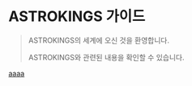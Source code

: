 # ASTROKINGS 가이드

> ASTROKINGS의 세계에 오신 것을 환영합니다.
>
> ASTROKINGS와 관련된 내용을 확인할 수 있습니다.





[aaaa](kor/701regularevent#국력-강화-이벤트)

